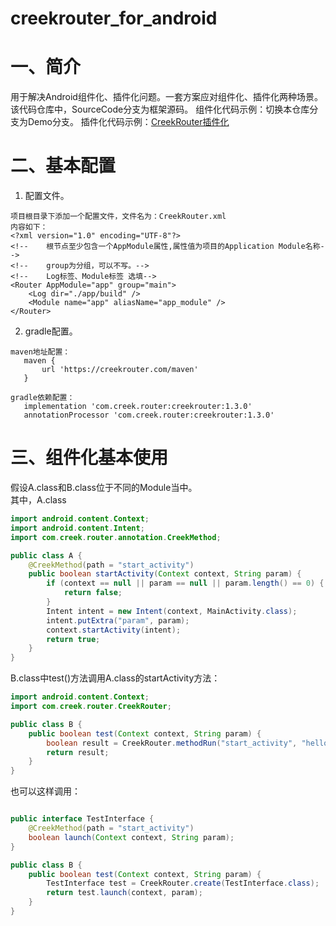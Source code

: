 # creekrouter_for_android
# 一、简介
用于解决Android组件化、插件化问题。一套方案应对组件化、插件化两种场景。     
该代码仓库中，SourceCode分支为框架源码。
组件化代码示例：切换本仓库分支为Demo分支。
插件化代码示例：<a href="https://github.com/creekrouter/demo_for_creek_router" >CreekRouter插件化</a>

# 二、基本配置
1. 配置文件。
```text
项目根目录下添加一个配置文件，文件名为：CreekRouter.xml
内容如下：
<?xml version="1.0" encoding="UTF-8"?>
<!--    根节点至少包含一个AppModule属性,属性值为项目的Application Module名称-->
<!--    group为分组，可以不写。-->
<!--    Log标签、Module标签 选填-->
<Router AppModule="app" group="main">
    <Log dir="./app/build" />
    <Module name="app" aliasName="app_module" />
</Router>

```
2. gradle配置。
```text
maven地址配置：
   maven {
       url 'https://creekrouter.com/maven'
   }

gradle依赖配置：
   implementation 'com.creek.router:creekrouter:1.3.0'
   annotationProcessor 'com.creek.router:creekrouter:1.3.0'

```

# 三、组件化基本使用
假设A.class和B.class位于不同的Module当中。     
其中，A.class
```java
import android.content.Context;
import android.content.Intent;
import com.creek.router.annotation.CreekMethod;

public class A {
    @CreekMethod(path = "start_activity")
    public boolean startActivity(Context context, String param) {
        if (context == null || param == null || param.length() == 0) {
            return false;
        }
        Intent intent = new Intent(context, MainActivity.class);
        intent.putExtra("param", param);
        context.startActivity(intent);
        return true;
    }
}
```
B.class中test()方法调用A.class的startActivity方法：
```java
import android.content.Context;
import com.creek.router.CreekRouter;

public class B {
    public boolean test(Context context, String param) {
        boolean result = CreekRouter.methodRun("start_activity", "hello world!");
        return result;
    }
}

```
也可以这样调用：
```java

public interface TestInterface {
    @CreekMethod(path = "start_activity")
    boolean launch(Context context, String param);
}

public class B {
    public boolean test(Context context, String param) {
        TestInterface test = CreekRouter.create(TestInterface.class);
        return test.launch(context, param);
    }
}

```

